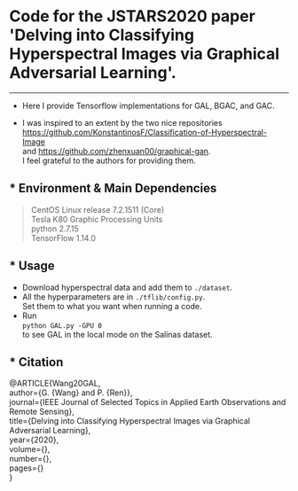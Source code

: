 # Code for the JSTARS2020 paper 'Delving into Classifying Hyperspectral Images via Graphical Adversarial Learning'.
---------------------------------------------
* Here I provide Tensorflow implementations for GAL, BGAC, and GAC.

* I was inspired to an extent by the two nice repositories <br> <https://github.com/KonstantinosF/Classification-of-Hyperspectral-Image> <br>
and <https://github.com/zhenxuan00/graphical-gan>. <br>
I feel grateful to the authors for providing them.

## * Environment & Main Dependencies
>CentOS Linux release 7.2.1511 (Core)<br>
>Tesla K80 Graphic Processing Units<br>
>python 2.7.15<br>
>TensorFlow 1.14.0

## * Usage
* Download hyperspectral data and add them to `./dataset`.<br>
* All the hyperparameters are in `./tflib/config.py`.<br>
Set them to what you want when running a code.<br>
* Run<br>
`python GAL.py -GPU 0` <br> 
to see GAL in the local mode on the Salinas dataset.

## * Citation

@ARTICLE{Wang20GAL, <br> 
  author={G. {Wang} and P. {Ren}}, <br> 
  journal={IEEE Journal of Selected Topics in Applied Earth Observations and Remote Sensing}, <br> 
  title={Delving into Classifying Hyperspectral Images via Graphical Adversarial Learning}, <br> 
  year={2020}, <br> 
  volume={}, <br> 
  number={}, <br> 
  pages={} <br> 
  }

